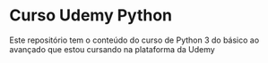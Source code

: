 # Curso Udemy Python
Este repositório tem o conteúdo do curso de Python 3 do básico ao avançado que estou cursando na plataforma da Udemy
